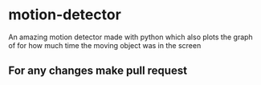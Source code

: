 # motion-detector
An amazing motion detector made with python which also plots the graph of for how much time the moving object was in the screen
## For any changes make pull request

